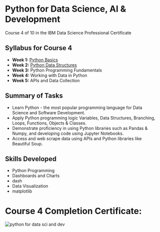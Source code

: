 # Python for Data Science, AI & Development
Course 4 of 10 in the IBM Data Science Professional Certificate
## Syllabus for Course 4
- **Week 1:** [Python Basics](https://github.com/KailaniBailey/IBM-Data-Science-Professional-Certificate/tree/main/04.%20Python%20for%20Data%20Science,%20AI%20&%20Development/Week%201:%20Python%20Basics)
- **Week 2:** [Python Data Structures](https://github.com/KailaniBailey/IBM-Data-Science-Professional-Certificate/tree/main/04.%20Python%20for%20Data%20Science,%20AI%20&%20Development/Week%202:%20Python%20Data%20Structures)
- **Week 3:** Python Programming Fundamentals
- **Week 4:** Working with Data in Python
- **Week 5:** APIs and Data Collection
## Summary of Tasks
- Learn Python - the most popular programming language for Data Science and Software Development.
- Apply Python programming logic Variables, Data Structures, Branching, Loops, Functions, Objects & Classes.
- Demonstrate proficiency in using Python libraries such as Pandas & Numpy, and developing code using Jupyter Notebooks.
- Access and web scrape data using APIs and Python libraries like Beautiful Soup.
## Skills Developed
- Python Programming
- Dashboards and Charts
- dash
- Data Visualization
- matplotlib
# Course 4 Completion Certificate:
![python for data sci and dev](https://github.com/KailaniBailey/IBM-Data-Science-Professional-Certificate/assets/158431578/fc84b975-c679-4fd9-998a-e680a5c15d47)
